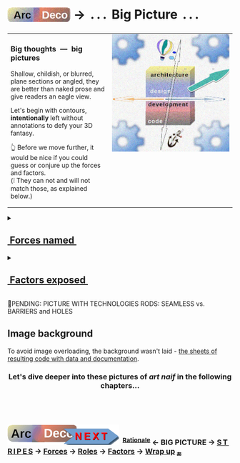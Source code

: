 # <sub>[![Arc Deco.](../../../../_rsc/_img/ArcDeco/ArcDeco-bar-h33px_rounded.png)](../../README.md)</sub> &rarr; &thinsp;.&thinsp;.&thinsp;.&thinsp; Big Picture &thinsp;.&thinsp;.&thinsp;.

<table><tr valign="top"><td width="45%">
   
### Big thoughts &nbsp;&mdash;&nbsp; big pictures 

Shallow, childish, or blurred, plane sections or angled, they are better than naked prose and give readers an eagle view.

Let's begin with contours, **intentionally** left without annotations to defy your 3D fantasy.

👆 Before we move further, it would be nice if you could guess or conjure up the forces and factors.\
(❕ They can not and will not match those, as explained below.)

</td><td>
    <picture><img alt="&nbsp;image not found: ArcDeco-BigPict-bare.jpg" src="../../../../_rsc/_img/ArcDeco/BigPict/ArcDeco-BigPict-bare.jpg" 
    title="&nbsp;Unannotated forces in &#013;&#010;multiple dimensions"/></picture>
</td></tr></table>

<details><summary><h2><ins>&nbsp;Forces named&nbsp;</ins></h2></summary>

<table><tr valign="top"><td width="55%">
<picture><img alt="&nbsp;image not found: ArcDeco-BigPict-forces_annotated.jpg" src="../../../../_rsc/_img/ArcDeco/BigPict/ArcDeco-BigPict-forces_annotated.jpg" /></picture>
</td><td>

The «<b>tearing X and Y axes</b>» in the intro were for a two-dimensional simplification for a figure of speech.

What seems the first united will be stretched and squeezed.
</td></tr></table>

</details>

<details><summary><h2><ins>&nbsp;Factors exposed&nbsp;</ins></h2></summary>
<table><tr valign="top"><td width="45%">
    <p>Software isn't raised in a vacuum, and there are agents/external forces:</p>
<p>👯&thinsp;<b>Users</b> - whose wishes you ask direct or get through requirements</p>
<p>🧑‍💼&thinsp;<a href="../../../mngmnt"><b>Management</b></a> &mdash; who shall facilitate and orchestrate the workflow</p>
<p>🧪&thinsp;<a href="../../../QA" title="&nbsp;read-write: QA"><b>Quality Assurance</b></a> &mdash; tests</p>
<p>♾️&thinsp;<b>DevOps</b> &mdash; which must seamleassly deliver end products.</p> 
<br /><br />
    <p>Even if you're a single person on the project, you may take all these roles.</p>
</td><td width="55%">
    <picture><img alt="&nbsp;image not found: ArcDeco-BigPict-agents_annotated.jpg" src="../../../../_rsc/_img/ArcDeco/BigPict/ArcDeco-BigPict-agents_annotated.jpg" /></picture>
</td></tr></table>
</details>

🚧PENDING: PICTURE WITH TECHNOLOGIES RODS: SEAMLESS vs. BARRIERS and HOLES
   
## Image background

<p title="&nbsp; Just imagine them behind the objects.">To avoid image overloading, the background wasn't laid - <ins>the sheets of resulting code with data and documentation</ins>.</p>

<h3 align="center">Let's dive deeper into these pictures of <i>art naif</i> in the following chapters...</h3>

## &nbsp;

### [![Arc Deco.](../../../../_rsc/_img/ArcDeco/ArcDeco-bar-w250px_NEXT.png)](../../README.md)&nbsp; <sup>[Rationale](../01.Rationale/README.md)</sup> &larr; **BIG&nbsp;PICTURE** &rarr; [**S&thinsp;T&thinsp;R&thinsp;I&thinsp;P&thinsp;E&thinsp;S**](../03.Stripes/README.md) &rarr; [Forces](../04.Forces/README.md) &rarr; [Roles](../05.Roles/README.md) &rarr; [Factors](../06.Factors/README.md) &rarr; [Wrap&nbsp;up](../07.Wrapping/README.md) <sub>🔚</sub>
